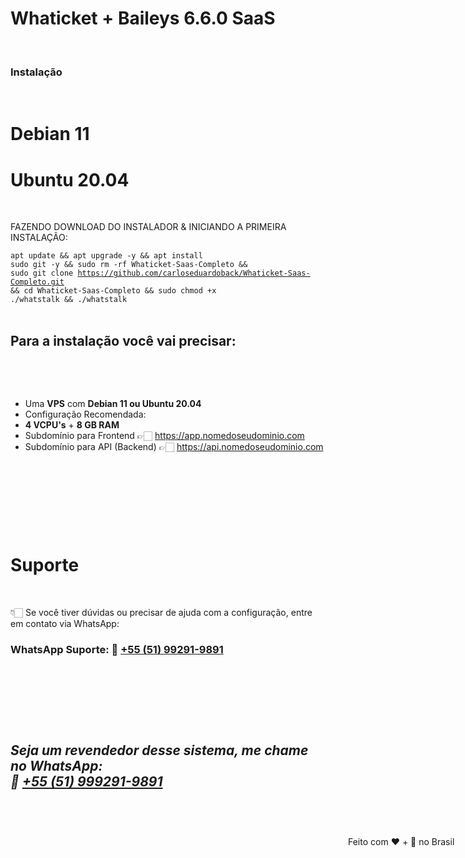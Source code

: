 <h1 dir="auto"><strong>Whaticket&nbsp;</strong>+&nbsp;<strong>Baileys</strong>&nbsp;6.6.0&nbsp;<strong>SaaS</strong></h1>

<p>&nbsp;</p>

<h3 dir="auto">Instala&ccedil;&atilde;o</h3>

<p>&nbsp;</p>

<h1 dir="auto"><strong>Debian 11</strong></h1>
<h1 dir="auto"><strong>Ubuntu 20.04</strong></h1>

<p>&nbsp;</p>

<p dir="auto">FAZENDO DOWNLOAD DO INSTALADOR &amp; INICIANDO A PRIMEIRA INSTALA&Ccedil;&Atilde;O:<br />

<code>apt update && apt upgrade -y && apt install sudo git -y && sudo rm -rf Whaticket-Saas-Completo && sudo git clone https://github.com/carloseduardoback/Whaticket-Saas-Completo.git && cd Whaticket-Saas-Completo && sudo chmod +x ./whatstalk && ./whatstalk</code><br />
&nbsp;</p>

<h2 dir="auto">Para a instala&ccedil;&atilde;o voc&ecirc; vai precisar:</h2>

<p dir="auto">&nbsp;</p>

<p>&nbsp;</p>

<ul dir="ltr">
	<li>Uma&nbsp;<strong>VPS</strong>&nbsp;com&nbsp;<strong>Debian 11 ou Ubuntu 20.04</strong></li>
	<li>Configura&ccedil;&atilde;o Recomendada:</li>
	<li><strong>4 VCPU&#39;s</strong>&nbsp;+&nbsp;<strong>8 GB RAM</strong></li>
	<li>Subdom&iacute;nio para Frontend 👉🏻&nbsp;<a href="https://app.nomedoseudominio.com/" rel="nofollow">https://app.nomedoseudominio.com</a></li>
	<li>Subdom&iacute;nio para API (Backend) 👉🏻&nbsp;<a href="https://api.nomedoseudominio.com/" rel="nofollow">https://api.nomedoseudominio.com</a></li>
</ul>

<p>&nbsp;</p>

<p>&nbsp;</p>

<p>&nbsp;</p>

<p>&nbsp;</p>

<h1 dir="auto">Suporte</h1>

<p>&nbsp;</p>

<p dir="auto">👇🏻 Se voc&ecirc; tiver d&uacute;vidas ou precisar de ajuda com a configura&ccedil;&atilde;o, entre em contato via WhatsApp:</p>

<h3 dir="auto">WhatsApp Suporte: 📲&nbsp;<a href="https://api.whatsapp.com/send/?1=pt_BR&amp;phone=5551992919891" rel="nofollow">+55 (51) 99291-9891</a></h3>

<p>&nbsp;</p>

<h3 dir="auto">&nbsp;</h3>

<p>&nbsp;</p>

<h2 dir="auto" style="font-style:italic">Seja um revendedor desse sistema, me chame no WhatsApp:<br />
📲&nbsp;<a href="https://api.whatsapp.com/send/?1=pt_BR&amp;phone=5551992919891" rel="nofollow">+55 (51) 999291-9891</a></h2>

<div class="notranslate" id="mttContainer" style="transform: translate(21px, 7px);">&nbsp;</div>

<div aria-expanded="true" class="notranslate" id="mttContainer" style="transform: translate(141px, 20px);">
<div data-tippy-root="" id="tippy-1" style="z-index: 100000200; visibility: visible; position: absolute; inset: 0px auto auto 0px; margin: 0px; transform: translate(399px, 20px);">
<div class="tippy-box" data-animation="fade" data-placement="bottom" data-state="visible" data-theme="custom" role="mtttooltip" style="max-width: 350px; transition-duration: 300ms;" tabindex="-1">
<div class="tippy-content" data-state="visible" style="transition-duration: 300ms;"><span dir="ltr">Feito com ❤️ + 🧉 no Brasil</span></div>

<div class="tippy-arrow" style="position: absolute; left: 0px; transform: translate(92px, 0px);">&nbsp;</div>
</div>
</div>
</div>
